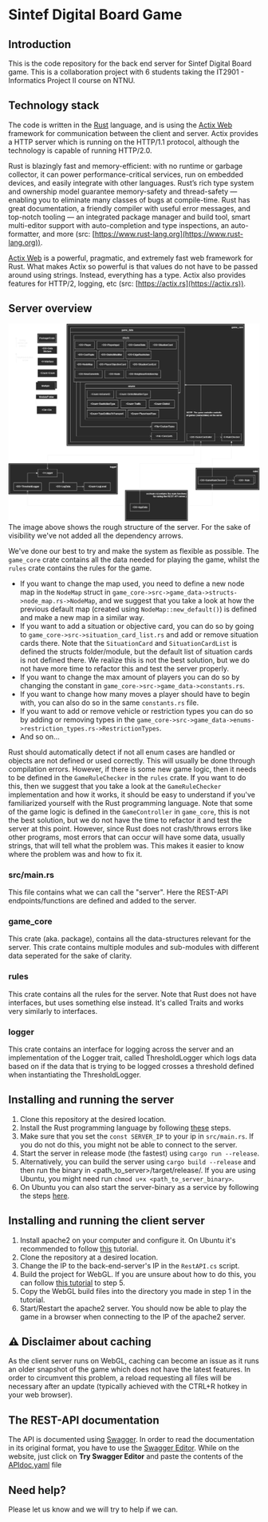 # Sintef Digital Board Game

## Introduction

This is the code repository for the back end server for Sintef Digital Board game. This is a collaboration project with 6 students taking the IT2901 - Informatics Project II course on NTNU.

## Technology stack

The code is written in the [Rust](https://www.rust-lang.org) language, and is using the [Actix Web](https://actix.rs) framework for communication between the client and server. Actix provides a HTTP server which is running on the HTTP/1.1 protocol, although the technology is capable of running HTTP/2.0.

Rust is blazingly fast and memory-efficient: with no runtime or garbage collector, it can power performance-critical services, run on embedded devices, and easily integrate with other languages.
Rust’s rich type system and ownership model guarantee memory-safety and thread-safety — enabling you to eliminate many classes of bugs at compile-time.
Rust has great documentation, a friendly compiler with useful error messages, and top-notch tooling — an integrated package manager and build tool, smart multi-editor support with auto-completion and type inspections, an auto-formatter, and more (src: [https://www.rust-lang.org](https://www.rust-lang.org)).

[Actix Web](https://actix.rs) is a powerful, pragmatic, and extremely fast web framework for Rust. What makes Actix so powerful is that values do not have to be passed around using strings. Instead, everything has a type. Actix also provides features for HTTP/2, logging, etc (src: [https://actix.rs](https://actix.rs)).

## Server overview

![Server structure](./Structure.png)
The image above shows the rough structure of the server. For the sake of visibility we've not added all the dependency arrows.

We've done our best to try and make the system as flexible as possible. The `game_core` crate contains all the data needed for playing the game, whilst the `rules` crate contains the rules for the game.

- If you want to change the map used, you need to define a new node map in the `NodeMap` struct in `game_core->src->game_data->structs->node_map.rs->NodeMap`, and we suggest that you take a look at how the previous default map (created using `NodeMap::new_default()`) is defined and make a new map in a similar way.
- If you want to add a situation or objective card, you can do so by going to `game_core->src->situation_card_list.rs` and add or remove situation cards there. Note that the `SituationCard` and `SituationCardList` is defined the structs folder/module, but the default list of situation cards is not defined there. We realize this is not the best solution, but we do not have more time to refactor this and test the server properly.
- If you want to change the max amount of players you can do so by changing the constant in `game_core->src->game_data->constants.rs`.
- If you want to change how many moves a player should have to begin with, you can also do so in the same `constants.rs` file.
- If you want to add or remove vehicle or restriction types you can do so by adding or removing types in the `game_core->src->game_data->enums->restriction_types.rs->RestrictionTypes`.
- And so on...

Rust should automatically detect if not all enum cases are handled or objects are not defined or used correctly. This will usually be done through compilation errors. However, if there is some new game logic, then it needs to be defined in the `GameRuleChecker` in the `rules` crate. If you want to do this, then we suggest that you take a look at the `GameRuleChecker` implementation and how it works, it should be easy to understand if you've familiarized yourself with the Rust programming language. Note that some of the game logic is defined in the `GameController` in `game_core`, this is not the best solution, but we do not have the time to refactor it and test the server at this point. However, since Rust does not crash/throws errors like other programs, most errors that can occur will have some data, usually strings, that will tell what the problem was. This makes it easier to know where the problem was and how to fix it.

### src/main.rs

This file contains what we can call the "server". Here the REST-API endpoints/functions are defined and added to the server.

### game_core

This crate (aka. package), contains all the data-structures relevant for the server. This crate contains multiple modules and sub-modules with different data seperated for the sake of clarity.

### rules

This crate contains all the rules for the server. Note that Rust does not have interfaces, but uses something else instead. It's called Traits and works very similarly to interfaces.

### logger

This crate contains an interface for logging across the server and an implementation of the Logger trait, called ThresholdLogger which logs data based on if the data that is trying to be logged crosses a threshold defined when instantiating the ThresholdLogger.

## Installing and running the server

1. Clone this repository at the desired location.
2. Install the Rust programming language by following [these](https://www.rust-lang.org/learn/get-started) steps.
3. Make sure that you set the `const SERVER_IP` to your ip in `src/main.rs`. If you do not do this, you might not be able to connect to the server.
4. Start the server in release mode (the fastest) using `cargo run --release`.
5. Alternatively, you can build the server using `cargo build --release` and then run the binary in <path_to_server>/target/release/. If you are using Ubuntu, you might need run `chmod u+x <path_to_server_binary>`.
6. On Ubuntu you can also start the server-binary as a service by following the steps [here](https://askubuntu.com/a/1314957).

## Installing and running the client server

1. Install apache2 on your computer and configure it. On Ubuntu it's recommended to follow [this](https://ubuntu.com/tutorials/install-and-configure-apache#1-overview) tutorial.
2. Clone the repository at a desired location.
3. Change the IP to the back-end-server's IP in the `RestAPI.cs` script.
4. Build the project for WebGL. If you are unsure about how to do this, you can follow [this tutorial](https://learn.unity.com/tutorial/creating-and-publishing-webgl-builds#62a05565edbc2a1471677a7b) to step 5.
5. Copy the WebGL build files into the directory you made in step 1 in the tutorial.
6. Start/Restart the apache2 server. You should now be able to play the game in a browser when connecting to the IP of the apache2 server.

## ⚠ Disclaimer about caching

As the client server runs on WebGL, caching can become an issue as it runs an older snapshot of the game which does not have the latest features. In order to circumvent this problem, a reload requesting all files will be necessary after an update (typically achieved with the CTRL+R hotkey in your web browser).

## The REST-API documentation

The API is documented using [Swagger](https://swagger.io). In order to read the documentation in its original format, you have to use the [Swagger Editor](https://swagger.io/tools/swagger-editor/). While on the website, just click on **Try Swagger Editor** and paste the contents of the [APIdoc.yaml](APIdoc.yaml) file

## Need help?

Please let us know and we will try to help if we can.
